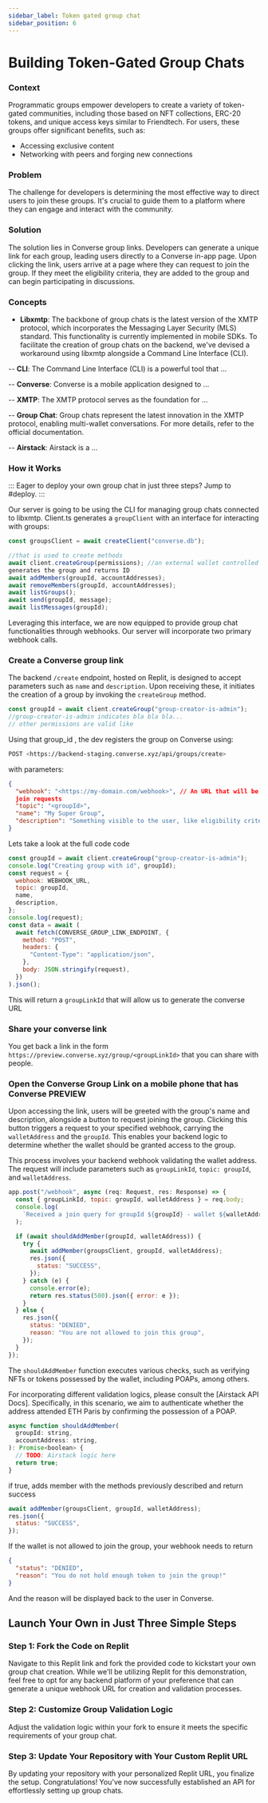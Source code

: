 ```yaml
---
sidebar_label: Token gated group chat
sidebar_position: 6
---
```


# Building Token-Gated Group Chats

### Context

Programmatic groups empower developers to create a variety of token-gated communities, including those based on NFT collections, ERC-20 tokens, and unique access keys similar to Friendtech. For users, these groups offer significant benefits, such as:

- Accessing exclusive content
- Networking with peers and forging new connections

### Problem

The challenge for developers is determining the most effective way to direct users to join these groups. It's crucial to guide them to a platform where they can engage and interact with the community.

### Solution

The solution lies in Converse group links. Developers can generate a unique link for each group, leading users directly to a Converse in-app page. Upon clicking the link, users arrive at a page where they can request to join the group. If they meet the eligibility criteria, they are added to the group and can begin participating in discussions.

### Concepts

- **Libxmtp**: The backbone of group chats is the latest version of the XMTP protocol, which incorporates the Messaging Layer Security (MLS) standard. This functionality is currently implemented in mobile SDKs. To facilitate the creation of group chats on the backend, we've devised a workaround using libxmtp alongside a Command Line Interface (CLI).

-- **CLI**: The Command Line Interface (CLI) is a powerful tool that ...

-- **Converse**: Converse is a mobile application designed to ...

-- **XMTP**: The XMTP protocol serves as the foundation for ...

-- **Group Chat**: Group chats represent the latest innovation in the XMTP protocol, enabling multi-wallet conversations. For more details, refer to the official documentation.

-- **Airstack**: Airstack is a ...

### How it Works

:::
Eager to deploy your own group chat in just three steps? Jump to #deploy.
:::

Our server is going to be using the CLI for managing group chats connected to libxmtp. Client.ts generates a `groupClient` with an interface for interacting with groups:

```jsx
const groupsClient = await createClient("converse.db");

//that is used to create methods
await client.createGroup(permissions); //an external wallet controlled by the backend
generates the group and returns ID
await addMembers(groupId, accountAddresses);
await removeMembers(groupId, accountAddresses);
await listGroups();
await send(groupId, message);
await listMessages(groupId);
```

Leveraging this interface, we are now equipped to provide group chat functionalities through webhooks. Our server will incorporate two primary webhook calls.

### Create a Converse group link

The backend `/create` endpoint, hosted on Replit, is designed to accept parameters such as `name` and `description`. Upon receiving these, it initiates the creation of a group by invoking the `createGroup` method.

```jsx
const groupId = await client.createGroup("group-creator-is-admin");
//group-creator-is-admin indicates bla bla bla...
// other permissions are valid like
```

Using that group_id , the dev registers the group on Converse using:

```bash
POST <https://backend-staging.converse.xyz/api/groups/create>
```

with parameters:

```json
{
  "webhook": "<https://my-domain.com/webhook>", // An URL that will be called with group
  join requests
  "topic": "<groupId>",
  "name": "My Super Group",
  "description": "Something visible to the user, like eligibility criteria"
}

```

Lets take a look at the full code code

```jsx
const groupId = await client.createGroup("group-creator-is-admin");
console.log("Creating group with id", groupId);
const request = {
  webhook: WEBHOOK_URL,
  topic: groupId,
  name,
  description,
};
console.log(request);
const data = await (
  await fetch(CONVERSE_GROUP_LINK_ENDPOINT, {
    method: "POST",
    headers: {
      "Content-Type": "application/json",
    },
    body: JSON.stringify(request),
  })
).json();
```

This will return a `groupLinkId` that will allow us to generate the converse URL

### Share your converse link

You get back a link in the form `https://preview.converse.xyz/group/<groupLinkId>` that
you can share with people.

### Open the Converse Group Link on a mobile phone that has Converse PREVIEW

Upon accessing the link, users will be greeted with the group's name and description, alongside a button to request joining the group. Clicking this button triggers a request to your specified webhook, carrying the `walletAddress` and the `groupId`. This enables your backend logic to determine whether the wallet should be granted access to the group.

This process involves your backend webhook validating the wallet address. The request will include parameters such as `groupLinkId`, `topic: groupId`, and `walletAddress`.

```jsx
app.post("/webhook", async (req: Request, res: Response) => {
  const { groupLinkId, topic: groupId, walletAddress } = req.body;
  console.log(
    `Received a join query for groupId ${groupId} - wallet ${walletAddress}`,
  );

  if (await shouldAddMember(groupId, walletAddress)) {
    try {
      await addMember(groupsClient, groupId, walletAddress);
      res.json({
        status: "SUCCESS",
      });
    } catch (e) {
      console.error(e);
      return res.status(500).json({ error: e });
    }
  } else {
    res.json({
      status: "DENIED",
      reason: "You are not allowed to join this group",
    });
  }
});
```

The `shouldAddMember` function executes various checks, such as verifying NFTs or tokens possessed by the wallet, including POAPs, among others.

For incorporating different validation logics, please consult the [Airstack API Docs]. Specifically, in this scenario, we aim to authenticate whether the address attended ETH Paris by confirming the possession of a POAP.

```jsx
async function shouldAddMember(
  groupId: string,
  accountAddress: string,
): Promise<boolean> {
  // TODO: Airstack logic here
  return true;
}
```

if true, adds member with the methods previously described and return success

```jsx
await addMember(groupsClient, groupId, walletAddress);
res.json({
  status: "SUCCESS",
});
```

If the wallet is not allowed to join the group, your webhook needs to return

```json
{
  "status": "DENIED",
  "reason": "You do not hold enough token to join the group!"
}
```

And the reason will be displayed back to the user in Converse.

## Launch Your Own in Just Three Simple Steps

### Step 1: Fork the Code on Replit

Navigate to this Replit link and fork the provided code to kickstart your own group chat creation. While we'll be utilizing Replit for this demonstration, feel free to opt for any backend platform of your preference that can generate a unique webhook URL for creation and validation processes.

### Step 2: Customize Group Validation Logic

Adjust the validation logic within your fork to ensure it meets the specific requirements of your group chat.

### Step 3: Update Your Repository with Your Custom Replit URL

By updating your repository with your personalized Replit URL, you finalize the setup. Congratulations! You've now successfully established an API for effortlessly setting up group chats.
